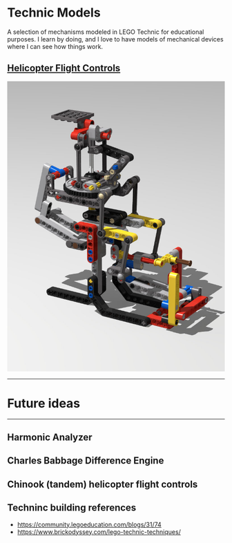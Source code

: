 # Technic Models

A selection of mechanisms modeled in LEGO Technic for educational purposes.
I learn by doing, and I love to have models of mechanical devices where I can
see how things work. 

## [Helicopter Flight Controls](helicopter-controls/)

![](helicopter-controls/media/bell206-2022.03-3d.jpg)


---
# Future ideas

---


## Harmonic Analyzer

## Charles Babbage Difference Engine

## Chinook (tandem) helicopter flight controls

## Techninc building references
- https://community.legoeducation.com/blogs/31/74
- https://www.brickodyssey.com/lego-technic-techniques/
